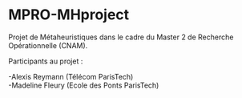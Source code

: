 ﻿# MPRO-MHproject
Projet de Métaheuristiques dans le cadre du Master 2 de Recherche Opérationnelle (CNAM).

Participants au projet : <br />

-Alexis Reymann (Télécom ParisTech)<br />
-Madeline Fleury (Ecole des Ponts ParisTech)<br />
